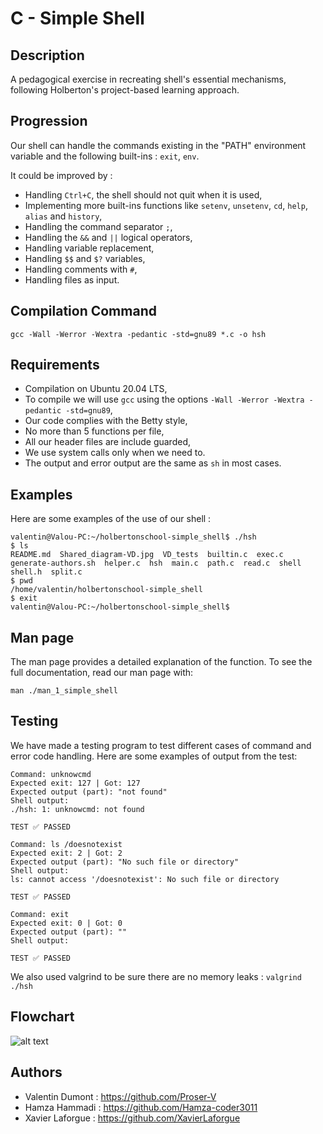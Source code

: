 # C - Simple Shell

## Description
A pedagogical exercise in recreating shell's essential mechanisms, following Holberton's project-based learning approach.

## Progression
Our shell can handle the commands existing in the "PATH" environment variable and the following built-ins : ```exit```, ```env```.

It could be improved by :
- Handling ```Ctrl+C```, the shell should not quit when it is used,
- Implementing more built-ins functions like ```setenv```, ```unsetenv```, ```cd```, ```help```, ```alias``` and ```history```,
- Handling the command separator ```;```,
- Handling the ```&&``` and ```||``` logical operators,
- Handling variable replacement,
- Handling ```$$``` and ```$?``` variables,
- Handling comments with ```#```,
- Handling files as input.

## Compilation Command
```gcc -Wall -Werror -Wextra -pedantic -std=gnu89 *.c -o hsh```

## Requirements
- Compilation on Ubuntu 20.04 LTS,
- To compile we will use ```gcc``` using the options ```-Wall -Werror -Wextra -pedantic -std=gnu89```,
- Our code complies with the Betty style,
- No more than 5 functions per file,
- All our header files are include guarded,
- We use system calls only when we need to.
- The output and error output are the same as ```sh``` in most cases.

## Examples
Here are some examples of the use of our shell :

```
valentin@Valou-PC:~/holbertonschool-simple_shell$ ./hsh
$ ls
README.md  Shared_diagram-VD.jpg  VD_tests  builtin.c  exec.c  generate-authors.sh  helper.c  hsh  main.c  path.c  read.c  shell  shell.h  split.c
$ pwd
/home/valentin/holbertonschool-simple_shell
$ exit
valentin@Valou-PC:~/holbertonschool-simple_shell$
```

## Man page
The man page provides a detailed explanation of the function. To see the full
documentation, read our man page with: 
```
man ./man_1_simple_shell
```

## Testing
We have made a testing program to test different cases of command and error code handling.
Here are some examples of output from the test:

```
Command: unknowcmd
Expected exit: 127 | Got: 127
Expected output (part): "not found"
Shell output:
./hsh: 1: unknowcmd: not found

TEST ✅ PASSED

Command: ls /doesnotexist
Expected exit: 2 | Got: 2
Expected output (part): "No such file or directory"
Shell output:
ls: cannot access '/doesnotexist': No such file or directory

TEST ✅ PASSED

Command: exit
Expected exit: 0 | Got: 0
Expected output (part): ""
Shell output:

TEST ✅ PASSED
```

We also used valgrind to be sure there are no memory leaks :
```valgrind ./hsh```

## Flowchart
![alt text](Shared_diagram-VD.jpg)

## Authors
* Valentin Dumont : https://github.com/Proser-V
* Hamza Hammadi : https://github.com/Hamza-coder3011
* Xavier Laforgue : https://github.com/XavierLaforgue
